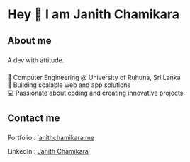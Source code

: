 <h1 align="left">Hey 👋 I am Janith Chamikara</h1>

###

<h2 align="left">About me</h2>

###

<p align="left">A dev with attitude.</p>

###

<p align="left">🌟 Computer Engineering @ University of Ruhuna, Sri Lanka<br>🚀 Building scalable web and app solutions <br>💻 Passionate about coding and creating innovative projects</p>

<h2 align="left">Contact me</h2>

###

<p align="left">Portfolio : <a href="https://www.janithchamikara.me/">janithchamikara.me<a></p>
<p align="left">LinkedIn : <a href="https://www.linkedin.com/in/janith-chamikara/">Janith Chamikara<a></p>

